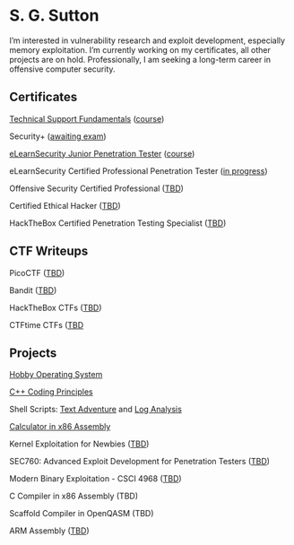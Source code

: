 <h1>S. G. Sutton</h1>
I’m interested in vulnerability research and exploit development, especially memory exploitation. I’m currently working on my certificates, all other projects are on hold. Professionally, I am seeking a long-term career in offensive computer security.
<h2>Certificates</h2>

[Technical Support Fundamentals](https://www.coursera.org/account/accomplishments/certificate/JPGQ3YYJJAWB) ([course](https://www.coursera.org/learn/technical-support-fundamentals))

Security+ ([awaiting exam](https://www.comptia.org/certifications/security))

[eLearnSecurity Junior Penetration Tester](https://certs.ine.com/3f7da421-6aa8-4def-a840-96057bbbaba4) ([course](https://ine.com/learning/certifications/internal/elearnsecurity-junior-penetration-tester-cert))

eLearnSecurity Certified Professional Penetration Tester ([in progress](https://ine.com/learning/certifications/internal/elearnsecurity-certified-professional-penetration-tester))

Offensive Security Certified Professional ([TBD](https://www.offsec.com/courses/pen-200/))

Certified Ethical Hacker ([TBD](https://www.eccouncil.org/train-certify/certified-ethical-hacker-ceh/))

HackTheBox Certified Penetration Testing Specialist ([TBD](https://academy.hackthebox.com/preview/certifications/htb-certified-penetration-testing-specialist/certification-steps))
<h2>CTF Writeups</h2>

PicoCTF ([TBD](https://picoctf.org/))

Bandit ([TBD](https://overthewire.org/wargames/bandit/))

HackTheBox CTFs ([TBD](https://app.hackthebox.com/home))

CTFtime CTFs ([TBD](https://ctftime.org/ctfs)
<h2>Projects</h2>

[Hobby Operating System](https://github.com/s-sutton/sgs_os/tree/main)

[C++ Coding Principles](https://github.com/s-sutton/2020_PROJECTS)

Shell Scripts: [Text Adventure](https://github.com/s-sutton/Bash-Text-Adventure) and [Log Analysis](https://github.com/s-sutton/first_shell_script)

[Calculator in x86 Assembly](https://github.com/s-sutton/coding-principles)

Kernel Exploitation for Newbies ([TBD](https://hackmag.com/coding/linux-kernel-exploitation/))

SEC760: Advanced Exploit Development for Penetration Testers ([TBD](https://www.sans.org/cyber-security-courses/advanced-exploit-development-penetration-testers/))

Modern Binary Exploitation - CSCI 4968 ([TBD](https://web.archive.org/web/20210710080726/http://security.cs.rpi.edu/courses/binexp-spring2015/))

C Compiler in x86 Assembly (TBD)

Scaffold Compiler in OpenQASM (TBD)

ARM Assembly ([TBD](https://azeria-labs.com/writing-arm-assembly-part-1/))
